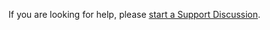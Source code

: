 If you are looking for help, please [start a Support Discussion](https://github.com/voracious/community/discussions/categories/support).
